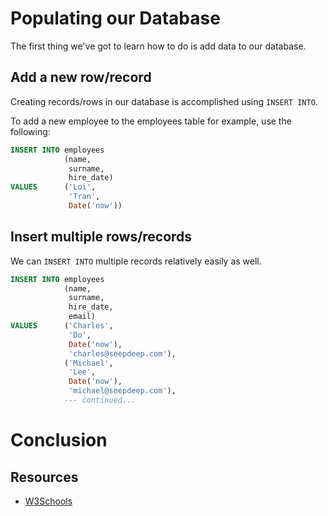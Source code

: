 # Populating our Database

The first thing we've got to learn how to do is add data to our database.

## Add a new row/record

Creating records/rows in our database is accomplished using `INSERT INTO`.

To add a new employee to the employees table for example, use the following:

```sql
INSERT INTO employees
            (name,
             surname,
             hire_date)
VALUES      ('Loi',
             'Tran',
             Date('now'))
```

## Insert multiple rows/records

We can `INSERT INTO` multiple records relatively easily as well.

```sql
INSERT INTO employees
            (name,
             surname,
             hire_date,
             email)
VALUES      ('Charles',
             'Do',
             Date('now'),
             'charles@seepdeep.com'),
            ('Michael',
             'Lee',
             Date('now'),
             'michael@seepdeep.com'),
            --- continued...
```

# Conclusion

## Resources

- [W3Schools](https://www.w3schools.com/sql/sql_insert.asp)
